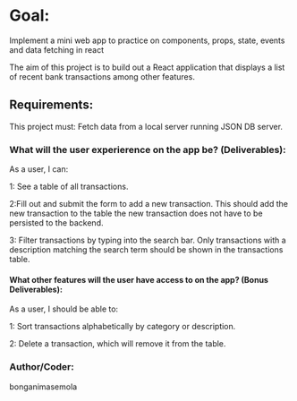 # Goal:
Implement a mini web app to practice on components, props, state, events and data fetching in react

The aim of this project is to build out a React application that displays a list of recent bank transactions among other features.

## Requirements:
This project must: Fetch data from a local server running JSON DB server.

### What will the user experierence on the app be? (Deliverables):
As a user, I can:

1: See a table of all transactions. 

2:Fill out and submit the form to add a new transaction. This should add the new transaction to the table the new transaction does not have to be persisted to the backend.

3: Filter transactions by typing into the search bar. Only transactions with a description matching the search term should be shown in the transactions table.

#### What other features will the user have access to on the app? (Bonus Deliverables):
As a user, I should be able to:

1: Sort transactions alphabetically by category or description.

2: Delete a transaction, which will remove it from the table.

### Author/Coder:
bonganimasemola

####
